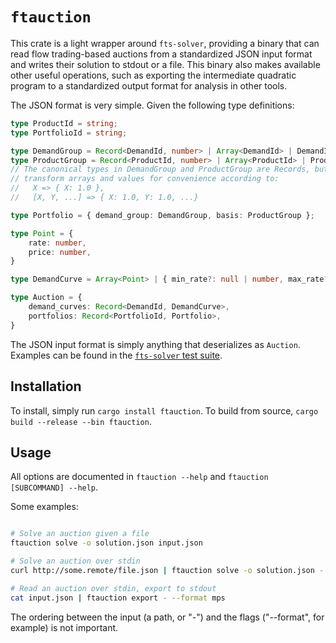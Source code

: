 # `ftauction`

This crate is a light wrapper around `fts-solver`, providing a binary that can
read flow trading-based auctions from a standardized JSON input format and writes
their solution to stdout or a file. This binary also makes available other useful operations,
such as exporting the intermediate quadratic program to a standardized output format
for analysis in other tools.

The JSON format is very simple. Given the following type definitions:
```typescript
type ProductId = string;
type PortfolioId = string;

type DemandGroup = Record<DemandId, number> | Array<DemandId> | DemandId;
type ProductGroup = Record<ProductId, number> | Array<ProductId> | ProductId;
// The canonical types in DemandGroup and ProductGroup are Records, but we implicitly
// transform arrays and values for convenience according to:
//   X => { X: 1.0 },
//   [X, Y, ...] => { X: 1.0, Y: 1.0, ...}

type Portfolio = { demand_group: DemandGroup, basis: ProductGroup };

type Point = {
    rate: number,
    price: number,
}

type DemandCurve = Array<Point> | { min_rate?: null | number, max_rate?: null | number, price: number };

type Auction = {
    demand_curves: Record<DemandId, DemandCurve>,
    portfolios: Record<PortfolioId, Portfolio>,
}
```

The JSON input format is simply anything that deserializes as
`Auction`. Examples can be found in the [`fts-solver` test suite](https://github.com/forward-market-design/flow-trading-service/tree/main/fts-solver/tests/samples).

## Installation

To install, simply run `cargo install ftauction`.
To build from source, `cargo build --release --bin ftauction`.

## Usage

All options are documented in `ftauction --help` and `ftauction [SUBCOMMAND] --help`.

Some examples:

```bash

# Solve an auction given a file
ftauction solve -o solution.json input.json

# Solve an auction over stdin
curl http://some.remote/file.json | ftauction solve -o solution.json -

# Read an auction over stdin, export to stdout
cat input.json | ftauction export - --format mps
```

The ordering between the input (a path, or "-") and the flags ("--format", for example) is not important.
